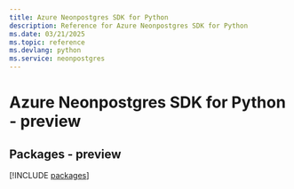 ```yaml
---
title: Azure Neonpostgres SDK for Python
description: Reference for Azure Neonpostgres SDK for Python
ms.date: 03/21/2025
ms.topic: reference
ms.devlang: python
ms.service: neonpostgres
---
```

# Azure Neonpostgres SDK for Python - preview
## Packages - preview
[!INCLUDE [packages](neonpostgres-index.md)]